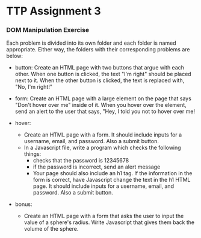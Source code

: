 # TTP Assignment 3
### DOM Manipulation Exercise

Each problem is divided into its own folder and each folder is named appropriate. Either way, the 
folders with their corresponding problems are below:

- button: Create an HTML page with two buttons that argue with each other. When one button is clicked, 
the text "I'm right" should be placed next to it. When the other button is clicked, the text is 
replaced with, "No, I'm right!"

- form: Create an HTML page with a large element on the page that says "Don't hover over me" inside 
of it. When you hover over the element, send an alert to the user that says, "Hey, I told you not 
to hover over me!

- hover: 
  - Create an HTML page with a form. It should include inputs for a username, email, and password. 
  Also a submit button.
  - In a Javascript file, write a program which checks the following things:
    - checks that the password is 12345678
    - if the password is incorrect, send an alert message
    - Your page should also include an h1 tag. If the information in the form is correct, have 
    Javascript change the text in the h1 HTML page. It should include inputs for a username, 
    email, and password. Also a submit button.

- bonus:
  - Create an HTML page with a form that asks the user to input the value of a sphere's radius. Write 
  Javascript that gives them back the volume of the sphere.
